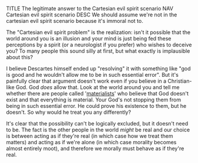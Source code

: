TITLE The legitimate answer to the Cartesian evil spirit scenario
NAV Cartesian evil spirit scenario
DESC We should assume we're not in the cartesian evil spirit scenario because it's immoral not to.

The "Cartesian evil spirit problem" is the realization: isn't it possible that the world around you is an illusion and your mind is just being fed these perceptions by a spirit (or a neurologist if you prefer) who wishes to deceive you? To many people this sound silly at first, but what exactly is implausible about this?

I believe Descartes himself ended up "resolving" it with something like "god is good and he wouldn't allow me to be in such essential error". But it's painfully clear that argument doesn't work even if you believe in a Christian-like God. God *does* allow that. Look at the world around you and tell me whether there are people called '[materialists](metaphysics)' who believe that God doesn't exist and that everything is material. Your God's not stopping them from being in such essential error. He could prove his existence to them, but he doesn't. So why would he treat you any differently?

It's clear that the possibility can't be logically excluded, but it doesn't need to be. The fact is the other people in the world *might* be real and our choice is between acting as if they're real (in which case how we treat them matters) and acting as if we're alone (in which case morality becomes almost entirely moot), and therefore we morally must behave as if they're real.
